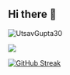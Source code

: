 ## Hi there 👋

<p align="left"> <img src="https://komarev.com/ghpvc/?username=UtsavGupta30&label=Profile%20views&color=0e75b6&style=flat" alt="UtsavGupta30" /> </p>

![](http://github-profile-summary-cards.vercel.app/api/cards/profile-details?username=UtsavGupta30&theme=codeSTACKr)

[![GitHub Streak](https://streak-stats.demolab.com?user=UtsavGupta30&theme=tokyonight_duo&hide_border=true&border_radius=22)](https://git.io/streak-stats)
<!--
**UtsavGupta30/UtsavGupta30** is a ✨ _special_ ✨ repository because its `README.md` (this file) appears on your GitHub profile.

Here are some ideas to get you started:

- 🔭 I’m currently working on ...
- 🌱 I’m currently learning ...
- 👯 I’m looking to collaborate on ...
- 🤔 I’m looking for help with ...
- 💬 Ask me about ...
- 📫 How to reach me: ...
- 😄 Pronouns: ...
- ⚡ Fun fact: ...
-->
